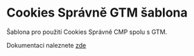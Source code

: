 # Cookies Správně GTM šablona

Šablona pro použití Cookies Správně CMP spolu s GTM.

Dokumentaci naleznete [zde](https://docs.cookies-spravne.cz)
